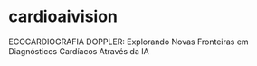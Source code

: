 # cardioaivision
ECOCARDIOGRAFIA DOPPLER: Explorando Novas Fronteiras em Diagnósticos Cardíacos Através da IA
